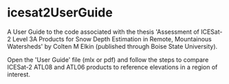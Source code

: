 # icesat2UserGuide
A User Guide to the code associated with the thesis 'Assessment of ICESat-2 Level 3A Products for 
Snow Depth Estimation in Remote, Mountainous Watersheds' by Colten M Elkin (published through Boise State University).

Open the 'User Guide' file (mlx or pdf) and follow the steps to compare ICESat-2 ATL08 and ATL06 products
to reference elevations in a region of interest. 
